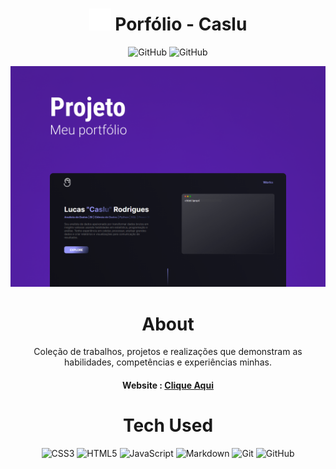 <div align="center"><h1> <img src="..\src\img\logo.png" width="35px"/> Porfólio - Caslu </h1>

![GitHub](https://img.shields.io/badge/github-%23121011.svg?style=for-the-badge&logo=github&logoColor=white)
![GitHub](https://img.shields.io/github/license/Ileriayo/markdown-badges?style=for-the-badge)

<img src="..\src\img\cover.png"/>

# About
Coleção de trabalhos, projetos e realizações que demonstram as habilidades, competências e experiências minhas.

#### Website : [Clique Aqui](https://c4slu.github.io/portfolio/)

# Tech Used

![CSS3](https://img.shields.io/badge/css3-%231572B6.svg?style=for-the-badge&logo=css3&logoColor=white)
![HTML5](https://img.shields.io/badge/html5-%23E34F26.svg?style=for-the-badge&logo=html5&logoColor=white)
![JavaScript](https://img.shields.io/badge/javascript-%23323330.svg?style=for-the-badge&logo=javascript&logoColor=%23F7DF1E)
![Markdown](https://img.shields.io/badge/markdown-%23000000.svg?style=for-the-badge&logo=markdown&logoColor=white)
![Git](https://img.shields.io/badge/git-%23F05033.svg?style=for-the-badge&logo=git&logoColor=white)
![GitHub](https://img.shields.io/badge/github-%23121011.svg?style=for-the-badge&logo=github&logoColor=white)

<!-- made using https://prm.pushkaryadav.in -->